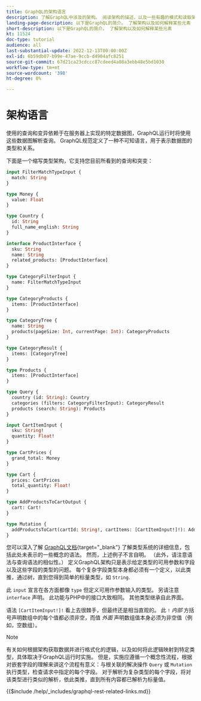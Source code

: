 ```yaml
---
title: GraphQL的架构语言
description: 了解GraphQL中涉及的架构。 阅读架构的描述，以及一些有趣的模式和读取架构的方法。
landing-page-description: 以下是GraphQL的简介。 了解架构以及如何解释某些元素
short-description: 以下是GraphQL的简介。 了解架构以及如何解释某些元素
kt: 11524
doc-type: tutorial
audience: all
last-substantial-update: 2022-12-13T00:00:00Z
exl-id: 6b59db07-b99e-47ae-9ccb-d4904afc8251
source-git-commit: 67d21ca23cdccc87cdeed4a08a3ebb48e5bd1030
workflow-type: tm+mt
source-wordcount: '398'
ht-degree: 0%

---
```


# 架构语言

使用的查询和变异依赖于在服务器上实现的特定数据图，GraphQL运行时将使用这些数据图解析查询。 GraphQL规范定义了一种不可知语言，用于表示数据图的类型和关系。

下面是一个缩写类型架构，它支持您目前所看到的查询和突变：

```graphql
input FilterMatchTypeInput {
  match: String
}

type Money {
  value: Float
}

type Country {
  id: String
  full_name_english: String
}

interface ProductInterface {
  sku: String
  name: String
  related_products: [ProductInterface]
}

type CategoryFilterInput {
  name: FilterMatchTypeInput
}

type CategoryProducts {
  items: [ProductInterface]
}

type CategoryTree {
  name: String
  products(pageSize: Int, currentPage: Int): CategoryProducts
}

type CategoryResult {
  items: [CategoryTree]
}

type Products {
  items: [ProductInterface]
}

type Query {
  country (id: String): Country
  categories (filters: CategoryFilterInput): CategoryResult
  products (search: String): Products
}

input CartItemInput {
  sku: String!
  quantity: Float!
}

type CartPrices {
  grand_total: Money
}

type Cart {
  prices: CartPrices
  total_quantity: Float!
}

type AddProductsToCartOutput {
  cart: Cart!
}

type Mutation {
  addProductsToCart(cartId: String!, cartItems: [CartItemInput!]!): AddProductsToCartOutput
}
```

您可以深入了解 [GraphQL文档](https://graphql.org/learn/schema/){target="_blank"} 了解类型系统的详细信息，包括此处未表示的一些概念的语法。 然而，上述例子不言自明。 （此外，请注意语法与查询语法的相似性。） 定义GraphQL架构只是表示给定类型的可用参数和字段以及这些字段的类型的问题。 每个复杂字段类型本身都必须有一个定义，以此类推，通过树，直到您得到简单的标量类型，如 `String`.

此 `input` 宣言在各方面都像 `type` 但定义可用作参数输入的类型。 另请注意 `interface` 声明。 此功能与PHP中的接口大致相同。 其他类型继承自此界面。

语法 `[CartItemInput!]!` 看上去很棘手，但最终还是相当直观的。 此 `!` _内部_ 方括号声明数组中的每个值都必须非空，而值 _外面_ 声明数组值本身必须为非空值（例如，空数组）。

>[!NOTE]
>
>有关如何根据架构获取数据并进行格式化的逻辑，以及如何将此逻辑映射到特定类型，具体取决于GraphQL运行时实施。 但是，实施应遵循一个概念性流程，根据对嵌套字段的理解来讲这个流程有意义：与根关联的解决操作 `Query` 或 `Mutation` 执行类型，检查请求中指定的每个字段。 对于解析为复杂类型的每个字段，将对该类型进行类似的解析，依此类推，直到所有内容都已解析为标量值。

{{$include /help/_includes/graphql-rest-related-links.md}}
